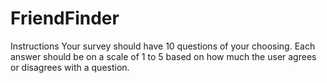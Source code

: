 # FriendFinder
Instructions Your survey should have 10 questions of your choosing. Each answer should be on a scale of 1 to 5 based on how much the user agrees or disagrees with a question. 
